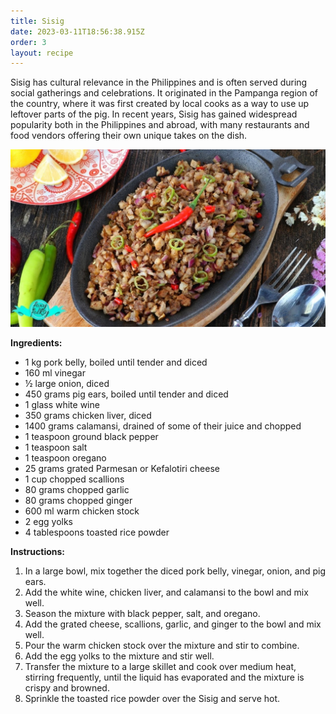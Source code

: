 ```yaml
---
title: Sisig
date: 2023-03-11T18:56:38.915Z
order: 3
layout: recipe
---
```

Sisig has cultural relevance in the Philippines and is often served during social gatherings and celebrations. It originated in the Pampanga region of the country, where it was first created by local cooks as a way to use up leftover parts of the pig. In recent years, Sisig has gained widespread popularity both in the Philippines and abroad, with many restaurants and food vendors offering their own unique takes on the dish.

![Sisig](../uploads/maxresdefault-1-.jpg "Photo by FoxyFolksy ")

**Ingredients:**

* 1 kg pork belly, boiled until tender and diced
* 160 ml vinegar
* ½ large onion, diced
* 450 grams pig ears, boiled until tender and diced
* 1 glass white wine
* 350 grams chicken liver, diced
* 1400 grams calamansi, drained of some of their juice and chopped
* 1 teaspoon ground black pepper
* 1 teaspoon salt
* 1 teaspoon oregano
* 25 grams grated Parmesan or Kefalotiri cheese
* 1 cup chopped scallions
* 80 grams chopped garlic
* 80 grams chopped ginger
* 600 ml warm chicken stock
* 2 egg yolks
* 4 tablespoons toasted rice powder

**Instructions:**

1. In a large bowl, mix together the diced pork belly, vinegar, onion, and pig ears.
2. Add the white wine, chicken liver, and calamansi to the bowl and mix well.
3. Season the mixture with black pepper, salt, and oregano.
4. Add the grated cheese, scallions, garlic, and ginger to the bowl and mix well.
5. Pour the warm chicken stock over the mixture and stir to combine.
6. Add the egg yolks to the mixture and stir well.
7. Transfer the mixture to a large skillet and cook over medium heat, stirring frequently, until the liquid has evaporated and the mixture is crispy and browned.
8. Sprinkle the toasted rice powder over the Sisig and serve hot.